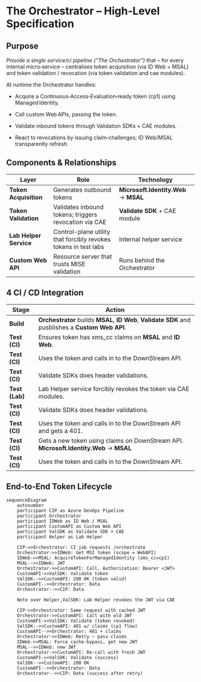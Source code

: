 # The Orchestrator – High‑Level Specification

## Purpose

*Provide a single service/ci pipeline (“The Orchestrator”)* that – for every internal micro‑service – centralises token acquisition (via ID Web + MSAL) and token validation / revocation (via token validation and cae modules).

At runtime the Orchestrator handles:

- Acquire a Continuous‑Access‑Evaluation‑ready token (cp1) using Managed Identity.

- Call custom Web APIs, passing the token.

- Validate inbound tokens through Validation SDKs + CAE modules.

- React to revocations by issuing claim‑challenges; ID Web/MSAL transparently refresh.

## Components & Relationships

| Layer                | Role                                                             | Technology                               |
|----------------------|------------------------------------------------------------------|------------------------------------------|
| **Token Acquisition**| Generates outbound tokens                                        | **Microsoft.Identity.Web** → **MSAL**    |
| **Token Validation** | Validates inbound tokens; triggers revocation via CAE            | **Validate SDK** + CAE module                    |
| **Lab Helper Service**| Control-plane utility that forcibly revokes tokens in test labs | Internal helper service                  |
| **Custom Web API**   | Resource server that trusts MISE validation                      | Runs behind the Orchestrator             |

## 4 CI / CD Integration

| Stage        | Action                                                                                                              |
|--------------|---------------------------------------------------------------------------------------------------------------------|
| **Build**    | **Orchestrator** builds **MSAL**, **ID Web**, **Validate SDK** and pusblishes a **Custom Web API**. |
| **Test (CI)** | Ensures token has xms_cc claims on **MSAL** and **ID Web**. |
| **Test (CI)** | Uses the token and calls in to the DownStream API. |
| **Test (CI)** | Validate SDKs does header validations. |
| **Test (Lab)** | Lab Helper service forcibly revokes the token via CAE modules. |
| **Test (CI)** | Validate SDKs does header validations. |
| **Test (CI)** | Uses the token and calls in to the DownStream API and gets a 401. |
| **Test (CI)** | Gets a new token using claims on DownStream API. **Microsoft.Identity.Web** → **MSAL** |
| **Test (CI)** | Uses the token and calls in to the DownStream API. |

## End‑to‑End Token Lifecycle

```mermaid
sequenceDiagram
    autonumber
    participant CIP as Azure DevOps Pipeline
    participant Orchestrator
    participant IDWeb as ID Web / MSAL
    participant CustomAPI as Custom Web API
    participant ValSDK as Validate SDK + CAE
    participant Helper as Lab Helper

    CIP->>Orchestrator: CI job requests /orchestrate
    Orchestrator->>IDWeb: Get MSI token (scope = WebAPI)
    IDWeb->>MSAL: AcquireTokenForManagedIdentity (xms_cc=cp1)
    MSAL-->>IDWeb: JWT
    Orchestrator->>CustomAPI: Call, Authorization: Bearer <JWT>
    CustomAPI->>ValSDK: Validate token
    ValSDK-->>CustomAPI: 200 OK (token valid)
    CustomAPI-->>Orchestrator: Data
    Orchestrator-->>CIP: Data

    Note over Helper,ValSDK: Lab Helper revokes the JWT via CAE

    CIP->>Orchestrator: Same request with cached JWT
    Orchestrator->>CustomAPI: Call with old JWT
    CustomAPI->>ValSDK: Validate (token revoked)
    ValSDK-->>CustomAPI: 401 w/ claims (cp1 flow)
    CustomAPI-->>Orchestrator: 401 + claims
    Orchestrator->>IDWeb: Retry – pass claims
    IDWeb->>MSAL: Force cache‑bypass, get new JWT
    MSAL-->>IDWeb: new JWT
    Orchestrator->>CustomAPI: Re‑call with fresh JWT
    CustomAPI->>ValSDK: Validate (success)
    ValSDK-->>CustomAPI: 200 OK
    CustomAPI-->>Orchestrator: Data
    Orchestrator-->>CIP: Data (success after retry)
```

